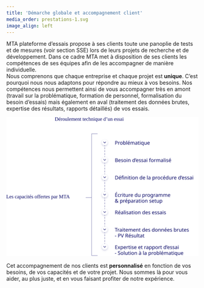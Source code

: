 ```yaml
---
title: 'Démarche globale et accompagnement client'
media_order: prestations-1.svg
image_align: left
---
```


MTA plateforme d’essais propose à ses clients toute une panoplie de tests et de mesures (voir section SSE) lors de leurs projets de recherche et de développement. Dans ce cadre MTA met à disposition de ses clients les compétences de ses équipes afin de les accompagner de manière individuelle.  
Nous comprenons que chaque entreprise et chaque projet est **unique**. C’est pourquoi nous nous adaptons pour répondre au mieux à vos besoins. Nos compétences nous permettent ainsi de vous accompagner très en amont (travail sur la problématique, formation de personnel, formalisation du besoin d’essais) mais également en aval (traitement des données brutes, expertise des résultats, rapports détaillés) de vos essais. 

![](prestations-1.svg)

Cet accompagnement de nos clients est **personnalisé** en fonction de vos besoins, de vos capacités et de votre projet. Nous sommes là pour vous aider, au plus juste, et en vous faisant profiter de notre expérience.
